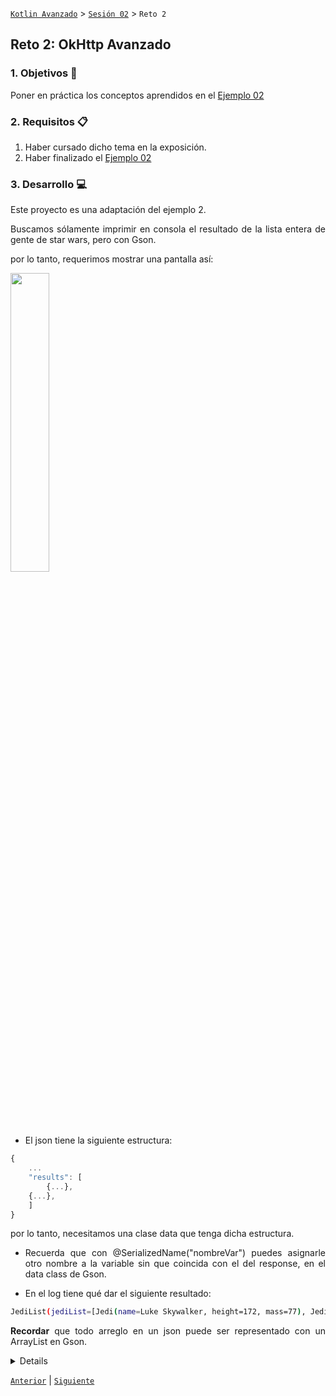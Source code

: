 [`Kotlin Avanzado`](../../Readme.md) > [`Sesión 02`](../Readme.md) > `Reto 2`

## Reto 2: OkHttp Avanzado

<div style="text-align: justify;">




### 1. Objetivos :dart:

Poner en práctica los conceptos aprendidos en el [Ejemplo 02](../Ejemplo-02)

### 2. Requisitos :clipboard:

1. Haber cursado dicho tema en la exposición.
2. Haber finalizado el [Ejemplo 02](../Ejemplo-02)

### 3. Desarrollo :computer:

Este proyecto es una adaptación del ejemplo 2.

Buscamos sólamente imprimir en consola el resultado de la lista entera de gente de star wars, pero con Gson.

por lo tanto, requerimos mostrar una pantalla así:

<img src="/Users/dancu/Documents/bedu/C1-Kotlin-Avanzado/Sesion-03/Reto-02/01.png" width="35%">

* El json tiene la siguiente estructura: 

```js
{
    ...
    "results": [
        {...},
	{...},
	]
}
```

por lo tanto, necesitamos una clase data que tenga dicha estructura.

* Recuerda que con @SerializedName("nombreVar") puedes asignarle otro nombre a la variable sin que coincida con el del response, en el data class de Gson.

* En el log tiene qué dar el siguiente resultado:

```bash
JediList(jediList=[Jedi(name=Luke Skywalker, height=172, mass=77), Jedi(name=C-3PO, height=167, mass=75), Jedi(name=R2-D2, height=96, mass=32), Jedi(name=Darth Vader, height=202, mass=136), Jedi(name=Leia Organa, height=150, mass=49), Jedi(name=Owen Lars, height=178, mass=120), Jedi(name=Beru Whitesun lars, height=165, mass=75), Jedi(name=R5-D4, height=97, mass=32), Jedi(name=Biggs Darklighter, height=183, mass=84), Jedi(name=Obi-Wan Kenobi, height=182, mass=77
```

**Recordar** que todo arreglo en un json puede ser representado con un ArrayList en Gson.

<details>


        <summary>Solucion</summary>
        ```kotlin
    package org.bedu.advancedokhttp
    
    import com.google.gson.annotations.SerializedName
    
    data class Jedi(
        val name: String? = "",
        val height: Int? = 0,
        val mass: Int? =0
    )
    
    data class JediList(
       @SerializedName("results") //el nombre real
        val jediList: ArrayList<Jedi>
    )
    ```

</details>



[`Anterior`](../Ejemplo-02) | [`Siguiente`](../Ejemplo-03)      

</div>

